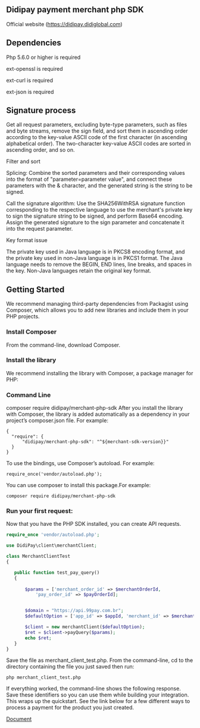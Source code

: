 ## Didipay payment merchant php SDK

Official website (https://didipay.didiglobal.com)

## Dependencies
Php 5.6.0 or higher is required

ext-openssl is required

ext-curl is required

ext-json is required

## Signature process

Get all request parameters, excluding byte-type parameters, such as files and byte streams, remove the sign field, and sort them in ascending order according to the key-value ASCII code of the first character (in ascending alphabetical order). The two-character key-value ASCII codes are sorted in ascending order, and so on.

Filter and sort

Splicing: Combine the sorted parameters and their corresponding values ​​into the format of "parameter=parameter value", and connect these parameters with the & character, and the generated string is the string to be signed.

Call the signature algorithm: Use the SHA256WithRSA signature function corresponding to the respective language to use the merchant's private key to sign the signature string to be signed, and perform Base64 encoding.
Assign the generated signature to the sign parameter and concatenate it into the request parameter.

Key format issue

The private key used in Java language is in PKCS8 encoding format, and the private key used in non-Java language is in PKCS1 format.
The Java language needs to remove the BEGIN, END lines, line breaks, and spaces in the key. Non-Java languages ​​retain the original key format.

## Getting Started
We recommend managing third-party dependencies from Packagist using Composer, which allows you to add new libraries and include them in your PHP projects.

### Install Composer

From the command-line, download Composer.

### Install the library
We recommend installing the library with Composer, a package manager for PHP:

### Command Line

composer require didipay/merchant-php-sdk
After you install the library with Composer, the library is added automatically as a dependency in your project’s composer.json file. For example:

  ```shell
  {
    "require": {
        "didipay/merchant-php-sdk": "^${merchant-sdk-version}}"
    }
  }
  ```
To use the bindings, use Composer’s autoload. For example:
 ```shell
require_once('vendor/autoload.php');
```
You can use composer to install this package.For example:
 ```shell
composer require didipay/merchant-php-sdk
```
### Run your first request:
Now that you have the PHP SDK installed, you can create API requests. 
 ```php
require_once 'vendor/autoload.php';

use DidiPay\client\merchantClient;

class MerchantClientTest
{

    public function test_pay_query()
    {
        
        $params = ['merchant_order_id' => $merchantOrderId,
            'pay_order_id' => $payOrderId];


        $domain = "https://api.99pay.com.br";
        $defaultOption = ['app_id' => $appId, 'merchant_id' => $merchantId, 'private_key' => $privateKeyContent, 'domain' => $domain];

        $client = new merchantClient($defaultOption);
        $ret = $client->payQuery($params);
        echo $ret;
    }
}
 ```
Save the file as merchant_client_test.php. From the command-line, cd to the directory containing the file you just saved then run:
 ```shell
php merchant_client_test.php
 ```
If everything worked, the command-line shows the following response. Save these identifiers so you can use them while building your integration.
This wraps up the quickstart. See the link below for a few different ways to process a payment for the product you just created.

[Document](https://didipay.didiglobal.com/developer/docs/en/)